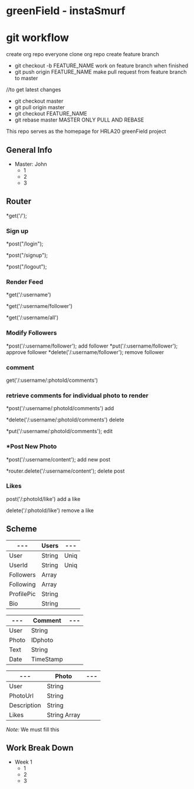 # greenField - instaSmurf #


# git workflow # 
create org repo
everyone clone org repo
create feature branch
*   git checkout -b FEATURE_NAME
work on feature branch
when finished
*   git push origin FEATURE_NAME
make pull request from feature branch to master
 
//to get latest changes
* git checkout master
* git pull origin master
* git checkout FEATURE_NAME
* git rebase master
MASTER ONLY PULL AND REBASE


This repo serves as the homepage for HRLA20 greenField project

## General Info ##

 * Master: John
   * 1
   * 2
   * 3

## Router ##

*get('/');

### Sign up ###

*post("/login");

*post("/signup");

*post("/logout");

### Render Feed ###

*get('/:username')

*get('/:username/follower')

*get('/:username/all')

### Modify Followers ###

*post('/:username/follower');  add follower
*put('/:username/follower');  approve follower
*delete('/:username/follower'); remove follower

### comment ### 

get('/:username/:photoId/comments')

### retrieve comments for individual photo to render ###

*post('/:username/:photoId/comments') add

*delete('/:username/:photoId/comments') delete

*put('/:username/:photoId/comments'); edit


### *Post New Photo ###

*post('/:username/content'); add new post

*router.delete('/:username/content'); delete post

### Likes ###

post('/:photoId/like') add a like

delete('/:photoId/like') remove a like

## Scheme ##

---        | Users        | ---
---        | ---          | ---
User       |String        | Uniq
UserId     |String        | Uniq
Followers  |Array         | 
Following  |Array         | 
ProfilePic |String        | 
Bio        |String        |

---        | Comment      | ---
---        | ---          | ---
User       |String        | 
Photo      |IDphoto       | 
Text       |String        | 
Date       |TimeStamp     | 

---        | Photo        | ---
---        | ---          | ---
User       |String        | 
PhotoUrl   |String        | 
Description|String        | 
Likes      |String Array  | 

*Note:* We must fill this


## Work Break Down ##

 * Week 1
   * 1
   * 2
   * 3
